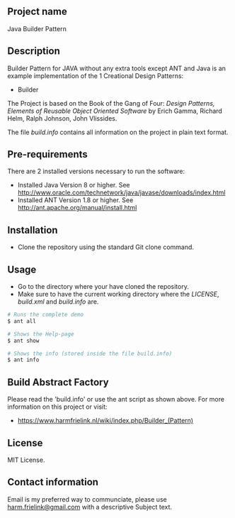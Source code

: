 ## Project name
Java Builder Pattern

## Description
Builder Pattern for JAVA without any extra tools except ANT and Java is an example implementation of the 1 Creational Design Patterns:
* Builder

The Project is based on the Book of the Gang of Four: *Design Patterns, Elements of Reusable Object Oriented Software* by Erich Gamma, Richard Helm, Ralph Johnson, John Vlissides.

The file *build.info* contains all information on the project in plain text format.

## Pre-requirements
There are 2 installed versions necessary to run the software:
- Installed Java Version 8 or higher. See http://www.oracle.com/technetwork/java/javase/downloads/index.html
- Installed ANT Version 1.8 or higher. See http://ant.apache.org/manual/install.html

## Installation
- Clone the repository using the standard Git clone command.

## Usage
- Go to the directory where your have cloned the repository.
- Make sure to have the current working directory where the *LICENSE*, *build.xml* and *build.info* are.

```bash
# Runs the complete demo
$ ant all

# Shows the Help-page
$ ant show

# Shows the info (stored inside the file build.info)
$ ant info
```

## Build Abstract Factory
Please read the 'build.info' or use the ant script as shown above.
For more information on this project or visit:
* https://www.harmfrielink.nl/wiki/index.php/Builder_(Pattern)

## License
MIT License.

## Contact information
Email is my preferred way to communciate, please use harm.frielink@gmail.com with a descriptive Subject text.
